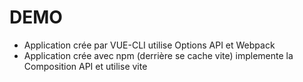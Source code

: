 # DEMO

- Application crée par VUE-CLI utilise Options API et Webpack
- Application crée avec npm (derrière se cache vite) implemente la Composition API et utilise vite